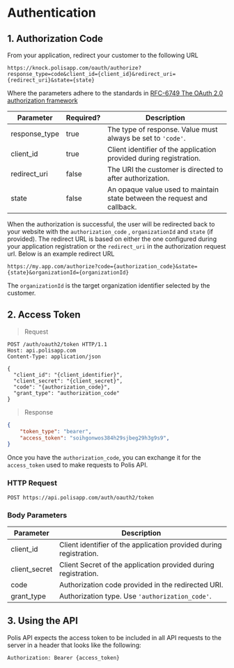 # Authentication

## 1. Authorization Code

From your application, redirect your customer to the following URL

`https://knock.polisapp.com/oauth/authorize?response_type=code&client_id={client_id}&redirect_uri={redirect_uri}&state={state}`

Where the parameters adhere to the standards in [RFC-6749 The OAuth 2.0 authorization framework](https://tools.ietf.org/html/rfc6749#section-4.1.1)

Parameter | Required? | Description
--------- | -------- | -----------
response_type | true |The type of response. Value must always be set to `'code'`.
client_id | true | Client identifier of the application provided during registration.
redirect_uri | false | The URI the customer is directed to after authorization.
state | false | An opaque value used to maintain state between the request and callback.


When the authorization is successful, the user will be redirected back to your website with the `authorization_code` , `organizationId` and `state` (if provided). The redirect URL is based on either the one configured during your application registration or the `redirect_uri` in the authorization request url. Below is an example redirect URL


`https://my.app.com/authorize?code={authorization_code}&state={state}&organizationId={organizationId}`

The `organizationId` is the target organization identifier selected by the customer.

## 2. Access Token

> Request

```http
POST /auth/oauth2/token HTTP/1.1
Host: api.polisapp.com
Content-Type: application/json

{
  "client_id": "{client_identifier}",
  "client_secret": "{client_secret}",
  "code": "{authorization_code}",
  "grant_type": "authorization_code"
}
```

> Response

```json
{
    "token_type": "bearer",
    "access_token": "soihgonwos384h29sjbeg29h3g9s9",
}
```

Once you have the `authorization_code`, you can exchange it for the `access_token` used to make requests to Polis API.

### HTTP Request

`POST https://api.polisapp.com/auth/oauth2/token`

### Body Parameters

Parameter | Description
--------- | -----------
client_id | Client identifier of the application provided during registration.
client_secret | Client Secret of the application provided during registration.
code | Authorization code provided in the redirected URI.
grant_type | Authorization type. Use `'authorization_code'`.

## 3. Using the API

Polis API expects the access token to be included in all API requests to the server in a header that looks like the following:

`Authorization: Bearer {access_token}`
